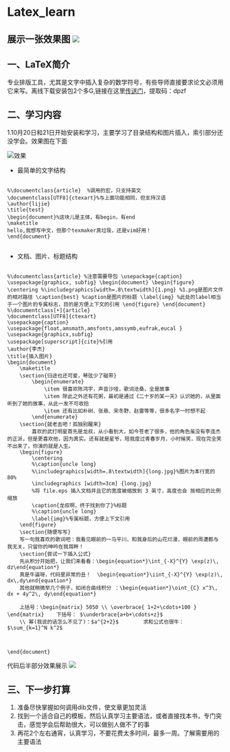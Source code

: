 # Latex_learn
展示一张效果图
![](./Tex/latex.png)
---

## 一、LaTeX简介

专业排版工具，尤其是文字中插入复杂的数学符号，有些导师直接要求论文必须用它来写。离线下载安装包2个多G,链接在这里[传送门](https://pan.baidu.com/s/1lCNotdcchx-97FME8AXgsQ)，提取码：dpzf

## 二、学习内容

1.10月20日和21日开始安装和学习，主要学习了目录结构和图片插入，索引部分还没学会。效果图在下面

![效果](http://p6hlch5jf.bkt.clouddn.com/pic.png) 

- 最简单的文字结构

```

%\documentclass{article}  %调用的宏，只支持英文
\documentclass[UTF8]{ctexart}%与上面功能相同，但支持汉语
\author{lijie}
\title{test}
\begin{document}%这块儿是主体，有begin，有end
\maketitle
hello,我想写中文，但那个texmaker真垃圾，还是vim好用！
\end{document}


```

- 文档、图片、标题结构

```

%\documentclass{article} %注意需要导包 \usepackage{caption} \usepackage{graphicx, subfig} \begin{document} \begin{figure} \centering %\includegraphics[width=.8\textwidth]{1.png} %1.png是图片文件的相对路径 \caption{best} %caption是图片的标题 \label{img} %此处的label相当于一个图片的专属标志，目的是方便上下文的引用 \end{figure} \end{document}
%\documentclass[•]{article}
\documentclass[UTF8]{ctexart}
\usepackage{caption}
\usepackage{float,amsmath,amsfonts,amssymb,eufrak,eucal }
\usepackage{graphicx,subfig}
\usepackage[superscript]{cite}%引用
\author{李杰}
\title{插入图片}
\begin{document}
	\maketitle
	\section{归途也还可爱，琴弦少了磁带}
		\begin{enumerate}
			\item 很喜欢陈鸿宇，声音沙哑，歌词沧桑，全是故事		
			\item 除此之外还有花粥，最初是通过《二十岁的某一天》认识她的，从里面听到了她的故事，从此一发不可收拾
			\item 还有比如朴树、张悬、宋冬野、赵雷等等，很多名字一时想不起
		\end{enumerate}
	\section{就老去吧！孤独别醒来}
		喜欢的武打明星首先是龙叔，从小看到大，如今苍老了很多，他的角色虽没有李连杰的正派，但是更喜欢他，因为真实。还有就是星爷，陪我度过青春岁月，小时候笑，现在完全笑不出来了，你演的就是人生。
	\begin{figure}
		\centering
		%\caption{uncle long}
		%\includegraphics[width=.8\textwidth]{long.jpg}%图片为本行宽的80%
		\includegraphics [width=3cm] {long.jpg}
		%将 file.eps 插入文档并且它的宽度被缩放到 3 英寸，高度也会 按相应的比例缩放
		\caption{龙叔啊，终于找到你了}%标题
		%\caption{uncle long}
		\label{img}%专属标题，方便上下文引用
	\end{figure}
	\section{随便写写}
	写一句我喜欢的歌词吧：我看见眼前的一马平川，和我身后的山花烂漫，眼前的周遭都与我无关，只留你的呻吟在我耳畔！
	\section{尝试一下插入公式}
	先从积分开始把，让我们来看看：\begin{equation*}\int_{-X}^{Y} \exp(z)\, dz\end{equation*}
	真是牛逼呀，代码里异常的丑！	\begin{equation*}\iint_{-X}^{Y} \exp(z)\, dx\,dy\end{equation*}
	其他就稍微举几个例子，如闭合曲线积分 ：\begin{equation*}\oint_{C} x^3\, dx + 4y^2\, dy\end{equation*}
	
	上括号：\begin{matrix} 5050 \\ \overbrace{ 1+2+\cdots+100 } \end{matrix}    下括号： $\underbrace{a+b+\cdots+z}$
	\\ 幂(我说的话怎么不见了)：$a^{2+2}$        求和公式也很牛：$\sum_{k=1}^N k^2$
	
	

\end{document}
```
代码后半部分效果展示
![](http://p6hlch5jf.bkt.clouddn.com/biaoti.png)

## 三、下一步打算

1. 准备尽快掌握如何调用dib文件，使文章更加灵活
2. 找到一个适合自己的模板，然后认真学习主要语法，或者直接找本书，专门突击，感觉学会后帮助很大，可以做别人做不了的事
3. 再花2个左右通宵，认真学习，不要花费太多时间，最多一周。了解需要用的主要语法

